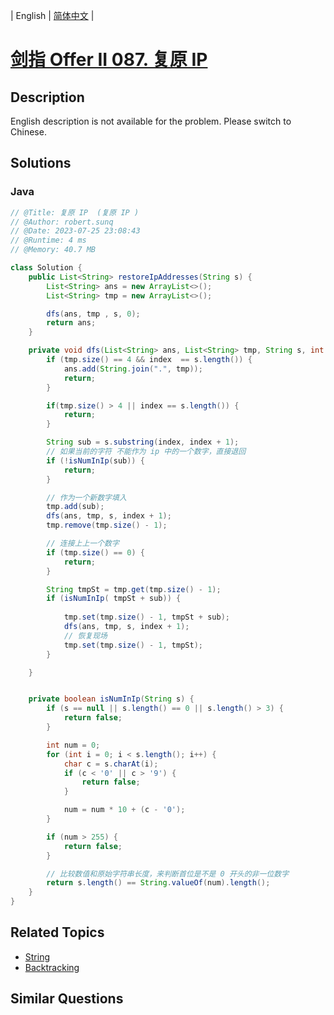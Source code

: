 
| English | [简体中文](README.md) |

# [剑指 Offer II 087. 复原 IP ](https://leetcode.cn//problems/0on3uN/)

## Description

<p>English description is not available for the problem. Please switch to Chinese.</p>


## Solutions


### Java

```Java
// @Title: 复原 IP  (复原 IP )
// @Author: robert.sunq
// @Date: 2023-07-25 23:08:43
// @Runtime: 4 ms
// @Memory: 40.7 MB

class Solution {
    public List<String> restoreIpAddresses(String s) {
        List<String> ans = new ArrayList<>();
        List<String> tmp = new ArrayList<>();

        dfs(ans, tmp , s, 0);
        return ans;
    }

    private void dfs(List<String> ans, List<String> tmp, String s, int index) {
        if (tmp.size() == 4 && index  == s.length()) {
            ans.add(String.join(".", tmp));
            return;
        }

        if(tmp.size() > 4 || index == s.length()) {
            return;
        }

        String sub = s.substring(index, index + 1);
        // 如果当前的字符 不能作为 ip 中的一个数字，直接退回
        if (!isNumInIp(sub)) {
            return;
        }

        // 作为一个新数字填入 
        tmp.add(sub);
        dfs(ans, tmp, s, index + 1);
        tmp.remove(tmp.size() - 1);

        // 连接上上一个数字
        if (tmp.size() == 0) {
            return;
        }

        String tmpSt = tmp.get(tmp.size() - 1);
        if (isNumInIp( tmpSt + sub)) {
            
            tmp.set(tmp.size() - 1, tmpSt + sub);
            dfs(ans, tmp, s, index + 1);
            // 恢复现场
            tmp.set(tmp.size() - 1, tmpSt);
        }

    }


    private boolean isNumInIp(String s) {
        if (s == null || s.length() == 0 || s.length() > 3) {
            return false;
        }

        int num = 0;
        for (int i = 0; i < s.length(); i++) {
            char c = s.charAt(i);
            if (c < '0' || c > '9') {
                return false;
            }

            num = num * 10 + (c - '0');
        }

        if (num > 255) {
            return false;
        }

        // 比较数值和原始字符串长度，来判断首位是不是 0 开头的非一位数字
        return s.length() == String.valueOf(num).length();
    }
}
```



## Related Topics

- [String](https://leetcode.cn//tag/string)
- [Backtracking](https://leetcode.cn//tag/backtracking)

## Similar Questions


